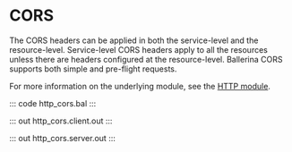 # CORS

The CORS headers can be applied in both the service-level and the resource-level. Service-level CORS headers apply to all the resources
unless there are headers configured at the resource-level. Ballerina CORS supports both simple and pre-flight requests.

For more information on the underlying module, 
see the [HTTP module](https://docs.central.ballerina.io/ballerina/http/latest/).

::: code http_cors.bal :::

::: out http_cors.client.out :::

::: out http_cors.server.out :::